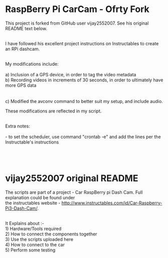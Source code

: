# RaspBerry Pi CarCam - Ofrty Fork
  This project is forked from GitHub user vijay2552007. See his original README text below. <br> <br>

  I have followed his excellent project instructions on Instructables to create an RPi dashcam. <br> <br>

  My modifications include: <br>
<br> a) Inclusion of a GPS device, in order to tag the video metadata
 <br> b) Recording videos in increments of 30 seconds, in order to ultimately have more GPS data <br> <br>
  <br> c) Modified the avconv command to better suit my setup, and include audio.

  These modifications are reflected in my script. <br> <br>

  Extra notes: <br>
<br> - to set the scheduler, use command "crontab -e" and add the lines per the Instructable's instructions <br> <br> 
<br>
<br>
# vijay2552007 original README 

  The scripts are part of a project - Car RaspBerry pi Dash Cam. Full explanation could be found under <br>
  the instructables website - http://www.instructables.com/id/Car-Raspberry-Pi3-Dash-Cam/. <br> <br>
  
 It Explains about :-
 <br> 1) Hardware/Tools required
  <br> 2) How to connect the components together
   <br> 3) Use the scripts uploaded here
    <br> 4) How to connect to the car
     <br> 5) Perform some testing

